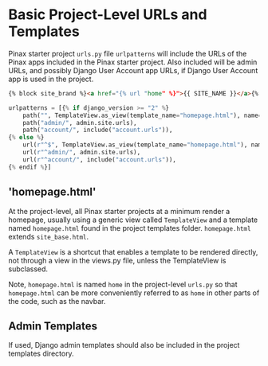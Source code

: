 # Basic Project-Level URLs and Templates

Pinax starter project ```urls.py``` file ```urlpatterns``` will include the URLs of the Pinax apps included in the Pinax starter project. Also included will be admin URLs, and possibly Django User Account app URLs, if Django User Account app is used in the project. 

```html
{% block site_brand %}<a href="{% url "home" %}">{{ SITE_NAME }}</a>{% endblock %}
```

```python
urlpatterns = [{% if django_version >= "2" %}
    path("", TemplateView.as_view(template_name="homepage.html"), name="home"),
    path("admin/", admin.site.urls),
    path("account/", include("account.urls")),
{% else %}
    url(r"^$", TemplateView.as_view(template_name="homepage.html"), name="home"),
    url(r"^admin/", admin.site.urls),
    url(r"^account/", include("account.urls")),
{% endif %}]
```

## 'homepage.html'

At the project-level, all Pinax starter projects at a minimum render a homepage, usually using a generic view called ```TemplateView``` and a template named ```homepage.html``` found in the project templates folder. ```homepage.html``` extends ```site_base.html```.

A ```TemplateView```  is a shortcut that enables a template to be rendered directly, not through a view in the views.py file, unless the TemplateView is subclassed. 

Note, ```homepage.html``` is named ```home``` in the project-level ```urls.py``` so that ```homepage.html``` can be more conveniently referred to as ```home``` in other parts of the code, such as the navbar.

## Admin Templates

If used, Django admin templates should also be included in the project templates directory.

